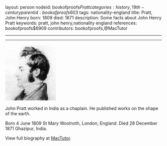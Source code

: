 layout: person
nodeid: bookofproofs$Pratt
categories: history,19th-century
parentid: bookofproofs$603
tags: nationality-england
title: Pratt, John Henry
born: 1809
died: 1871
description: Some facts about John Henry Pratt
keywords: pratt, john henry,nationality england
references: bookofproofs$6909
contributors: bookofproofs,@MacTutor

---


---

![Pratt.jpg](https://github.com/bookofproofs/bookofproofs.github.io/blob/main/_sources/_assets/images/portraits/Pratt.jpg?raw=true)

John Pratt worked in India as a chaplain. He published works on the shape of the earth.

Born 4 June 1809 St Mary Woolnoth, London, England. Died 28 December 1871 Ghazipur, India.


View full biography at [MacTutor](https://mathshistory.st-andrews.ac.uk/Biographies/Pratt/).